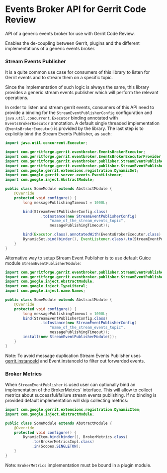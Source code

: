 # Events Broker API for Gerrit Code Review

API of a generic events broker for use with Gerrit Code Review.

Enables the de-coupling between Gerrit, plugins and the different implementations
of a generic events broker.

### Stream Events Publisher

It is a quite common use case for consumers of this library to listen for Gerrit
events and to stream them on a specific topic.

Since the implementation of such logic is always the same, this library provides
a generic stream events publisher which will perform the relevant operations.

In order to listen and stream gerrit events, consumers of this API need to
provide a binding for the `StreamEventPublisherConfig` configuration and
`java.util.concurrent.Executor` binding annotated with `EventsBrokerExecutor`
annotation. A default single threaded implementation (`EventsBrokerExecutor`)
is provided by the library. The last step is to explicitly bind the Stream Events
Publisher, as such:

```java
import java.util.concurrent.Executor;

import com.gerritforge.gerrit.eventbroker.EventsBrokerExecutor;
import com.gerritforge.gerrit.eventbroker.EventsBrokerExecutorProvider;
import com.gerritforge.gerrit.eventbroker.publisher.StreamEventPublisher;
import com.gerritforge.gerrit.eventbroker.publisher.StreamEventPublisherConfig;
import com.google.gerrit.extensions.registration.DynamicSet;
import com.google.gerrit.server.events.EventListener;
import com.google.inject.AbstractModule;

public class SomeModule extends AbstractModule {
    @Override
    protected void configure() {
        long messagePublishingTimeout = 1000L;

        bind(StreamEventPublisherConfig.class)
                .toInstance(new StreamEventPublisherConfig(
                    "name_of_the_stream_events_topic",
                    messagePublishingTimeout));

        bind(Executor.class).annotatedWith(EventsBrokerExecutor.class).toProvider(EventsBrokerExecutorProvider.class);
        DynamicSet.bind(binder(), EventListener.class).to(StreamEventPublisher.class);
    }
}
```

Alternative way to setup Stream Event Publisher is to use default Guice module
`StreamEventPublisherModule`:

```java
import com.gerritforge.gerrit.eventbroker.publisher.StreamEventPublisherConfig;
import com.gerritforge.gerrit.eventbroker.publisher.StreamEventPublisherModule;
import com.google.inject.AbstractModule;
import com.google.inject.TypeLiteral;
import com.google.inject.name.Names;

public class SomeModule extends AbstractModule {
    @Override
    protected void configure() {
        long messagePublishingTimeout = 1000L;
        bind(StreamEventPublisherConfig.class)
                .toInstance(new StreamEventPublisherConfig(
                    "name_of_the_stream_events_topic",
                    messagePublishingTimeout));
        install(new StreamEventPublisherModule());
    }
}
```

Note: To avoid message duplication Stream Events Publisher uses [gerrit.instanceId](https://gerrit-review.googlesource.com/Documentation/config-gerrit.html)
and Event.instanceId to filter out forwarded events.

### Broker Metrics

When `StreamEventPublisher` is used user can optionally bind an implementation of
the BrokerMetrics` interface. This will allow to collect metrics about
successful/failure stream events publishing. If no binding is provided default
implementation will skip collecting metrics:

```java
import com.google.gerrit.extensions.registration.DynamicItem;
import com.google.inject.AbstractModule;

public class SomeModule extends AbstractModule {
    @Override
    protected void configure() {
        DynamicItem.bind(binder(), BrokerMetrics.class)
            .to(BrokerMetricsImpl.class)
            .in(Scopes.SINGLETON);
    }
}
```

Note: `BrokerMetrics` implementation must be bound in a plugin module.
